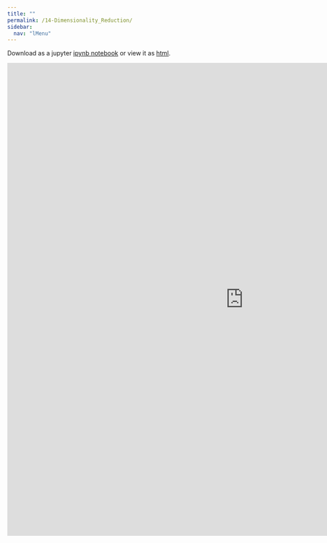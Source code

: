 ```yaml
---
title: ""
permalink: /14-Dimensionality_Reduction/
sidebar:
  nav: "lMenu"
---
```


Download as a jupyter [ipynb notebook](https://datascience-intro.github.io/1MS041-2024/notebooks/14-Dimensionality_Reduction.ipynb) or view it as [html](https://datascience-intro.github.io/1MS041-2024/notebooks/14-Dimensionality_Reduction.html).

<iframe src="https://datascience-intro.github.io/1MS041-2024/notebooks/14-Dimensionality_Reduction.html" width="1080" height="1080" frameborder="0"></iframe>

    